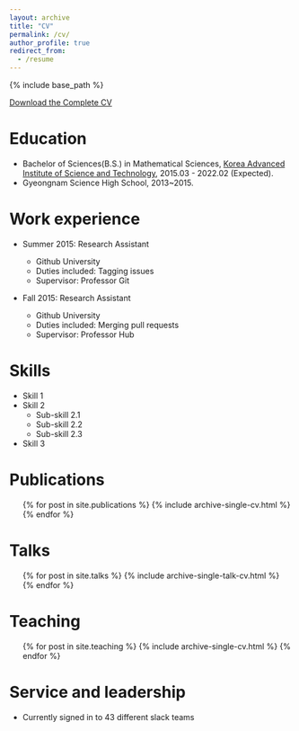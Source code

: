 ```yaml
---
layout: archive
title: "CV"
permalink: /cv/
author_profile: true
redirect_from:
  - /resume
---
```


{% include base_path %}

[Download the Complete CV](/files/CV_Brian.pdf)

Education
======
* Bachelor of Sciences(B.S.) in Mathematical Sciences, [Korea Advanced Institute of Science and Technology](https://www.kaist.ac.kr/en/), 2015.03 - 2022.02 (Expected).
* Gyeongnam Science High School, 2013~2015.


Work experience
======
* Summer 2015: Research Assistant
  * Github University
  * Duties included: Tagging issues
  * Supervisor: Professor Git

* Fall 2015: Research Assistant
  * Github University
  * Duties included: Merging pull requests
  * Supervisor: Professor Hub
  
Skills
======
* Skill 1
* Skill 2
  * Sub-skill 2.1
  * Sub-skill 2.2
  * Sub-skill 2.3
* Skill 3

Publications
======
  <ul>{% for post in site.publications %}
    {% include archive-single-cv.html %}
  {% endfor %}</ul>
  
Talks
======
  <ul>{% for post in site.talks %}
    {% include archive-single-talk-cv.html %}
  {% endfor %}</ul>
  
Teaching
======
  <ul>{% for post in site.teaching %}
    {% include archive-single-cv.html %}
  {% endfor %}</ul>
  
Service and leadership
======
* Currently signed in to 43 different slack teams
